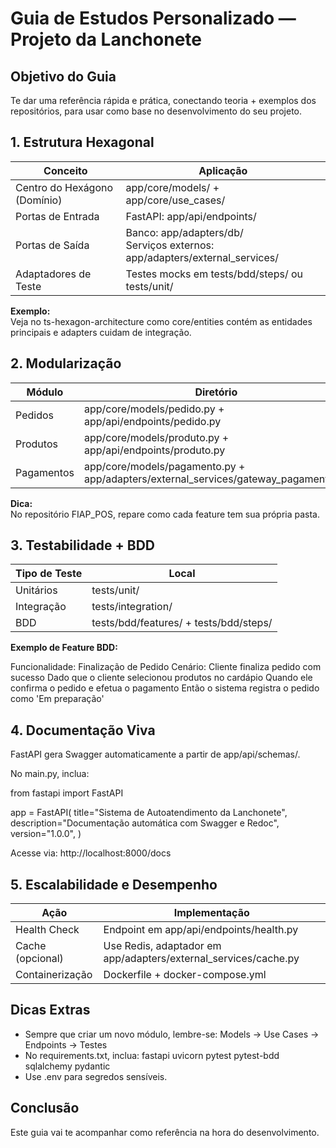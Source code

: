 
# Guia de Estudos Personalizado — Projeto da Lanchonete

## Objetivo do Guia
Te dar uma referência rápida e prática, conectando teoria + exemplos dos repositórios, para usar como base no desenvolvimento do seu projeto.

## 1. Estrutura Hexagonal

| Conceito | Aplicação |
|----------|-----------|
| Centro do Hexágono (Domínio) | app/core/models/ + app/core/use_cases/ |
| Portas de Entrada | FastAPI: app/api/endpoints/ |
| Portas de Saída | Banco: app/adapters/db/ <br> Serviços externos: app/adapters/external_services/ |
| Adaptadores de Teste | Testes mocks em tests/bdd/steps/ ou tests/unit/ |

**Exemplo:**  
Veja no ts-hexagon-architecture como core/entities contém as entidades principais e adapters cuidam de integração.

## 2. Modularização

| Módulo | Diretório |
|--------|-----------|
| Pedidos | app/core/models/pedido.py + app/api/endpoints/pedido.py |
| Produtos | app/core/models/produto.py + app/api/endpoints/produto.py |
| Pagamentos | app/core/models/pagamento.py + app/adapters/external_services/gateway_pagamento.py |

**Dica:**  
No repositório FIAP_POS, repare como cada feature tem sua própria pasta.

## 3. Testabilidade + BDD

| Tipo de Teste | Local |
|---------------|--------|
| Unitários | tests/unit/ |
| Integração | tests/integration/ |
| BDD | tests/bdd/features/ + tests/bdd/steps/ |

**Exemplo de Feature BDD:**

Funcionalidade: Finalização de Pedido
Cenário: Cliente finaliza pedido com sucesso
Dado que o cliente selecionou produtos no cardápio
Quando ele confirma o pedido e efetua o pagamento
Então o sistema registra o pedido como 'Em preparação'

## 4. Documentação Viva

FastAPI gera Swagger automaticamente a partir de app/api/schemas/.

No main.py, inclua:

from fastapi import FastAPI

app = FastAPI(
    title="Sistema de Autoatendimento da Lanchonete",
    description="Documentação automática com Swagger e Redoc",
    version="1.0.0",
)

Acesse via: http://localhost:8000/docs

## 5. Escalabilidade e Desempenho

| Ação | Implementação |
|------|---------------|
| Health Check | Endpoint em app/api/endpoints/health.py |
| Cache (opcional) | Use Redis, adaptador em app/adapters/external_services/cache.py |
| Containerização | Dockerfile + docker-compose.yml |

## Dicas Extras

- Sempre que criar um novo módulo, lembre-se: Models → Use Cases → Endpoints → Testes
- No requirements.txt, inclua:
  fastapi
  uvicorn
  pytest
  pytest-bdd
  sqlalchemy
  pydantic
- Use .env para segredos sensíveis.

## Conclusão

Este guia vai te acompanhar como referência na hora do desenvolvimento.
